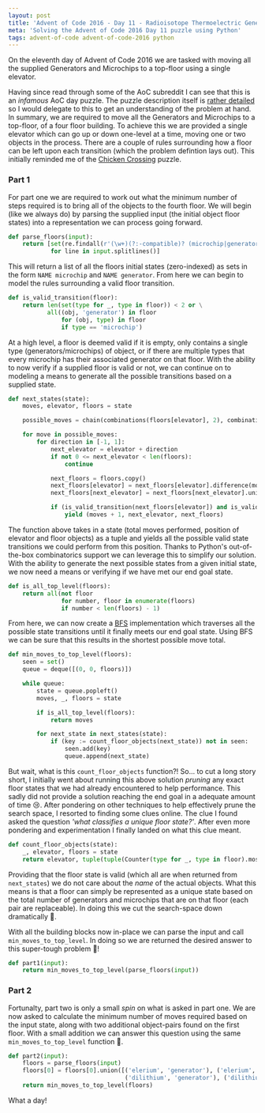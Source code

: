 ```yaml
---
layout: post
title: 'Advent of Code 2016 - Day 11 - Radioisotope Thermoelectric Generators'
meta: 'Solving the Advent of Code 2016 Day 11 puzzle using Python'
tags: advent-of-code advent-of-code-2016 python
---
```


On the eleventh day of Advent of Code 2016 we are tasked with moving all the supplied Generators and Microchips to a top-floor using a single elevator.

<!--more-->

Having since read through some of the AoC subreddit I can see that this is an _infamous_ AoC day puzzle.
The puzzle description itself is [rather detailed](https://adventofcode.com/2016/day/11) so I would delegate to this to get an understanding of the problem at hand.
In summary, we are required to move all the Generators and Microchips to a top-floor, of a four floor building.
To achieve this we are provided a single elevator which can go up or down one-level at a time, moving one or two objects in the process.
There are a couple of rules surrounding how a floor can be left upon each transition (which the problem defintion lays out).
This initially reminded me of the [Chicken Crossing](https://www.mathsisfun.com/chicken_crossing_solution.html) puzzle.

### Part 1

For part one we are required to work out what the minimum number of steps required is to bring all of the objects to the fourth floor.
We will begin (like we always do) by parsing the supplied input (the initial object floor states) into a representation we can process going forward.

```python
def parse_floors(input):
    return [set(re.findall(r'(\w+)(?:-compatible)? (microchip|generator)', line))
            for line in input.splitlines()]
```

This will return a list of all the floors initial states (zero-indexed) as sets in the form `NAME microchip` and `NAME generator`.
From here we can begin to model the rules surrounding a valid floor transition.

```python
def is_valid_transition(floor):
    return len(set(type for _, type in floor)) < 2 or \
           all((obj, 'generator') in floor
               for (obj, type) in floor
               if type == 'microchip')
```

At a high level, a floor is deemed valid if it is empty, only contains a single type (generators/microchips) of object, or if there are multiple types that every microchip has their associated generator on that floor.
With the ability to now verify if a supplied floor is valid or not, we can continue on to modeling a means to generate all the possible transitions based on a supplied state.

```python
def next_states(state):
    moves, elevator, floors = state

    possible_moves = chain(combinations(floors[elevator], 2), combinations(floors[elevator], 1))

    for move in possible_moves:
        for direction in [-1, 1]:
            next_elevator = elevator + direction
            if not 0 <= next_elevator < len(floors):
                continue

            next_floors = floors.copy()
            next_floors[elevator] = next_floors[elevator].difference(move)
            next_floors[next_elevator] = next_floors[next_elevator].union(move)

            if (is_valid_transition(next_floors[elevator]) and is_valid_transition(next_floors[next_elevator])):
                yield (moves + 1, next_elevator, next_floors)
```

The function above takes in a state (total moves performed, position of elevator and floor objects) as a tuple and yields all the possible valid state transitions we could perform from this position.
Thanks to Python's out-of-the-box combinatorics support we can leverage this to simplify our solution.
With the ability to generate the next possible states from a given initial state, we now need a means or verifying if we have met our end goal state.

```python
def is_all_top_level(floors):
    return all(not floor
               for number, floor in enumerate(floors)
               if number < len(floors) - 1)
```

From here, we can now create a [BFS](https://en.wikipedia.org/wiki/Breadth-first_search) implementation which traverses all the possible state transitions until it finally meets our end goal state.
Using BFS we can be sure that this results in the shortest possible move total.

```python
def min_moves_to_top_level(floors):
    seen = set()
    queue = deque([(0, 0, floors)])

    while queue:
        state = queue.popleft()
        moves, _, floors = state

        if is_all_top_level(floors):
            return moves

        for next_state in next_states(state):
            if (key := count_floor_objects(next_state)) not in seen:
                seen.add(key)
                queue.append(next_state)
```

But wait, what is this `count_floor_objects` function?!
So... to cut a long story short, I initially went about running this above solution _pruning_ any exact floor states that we had already encountered to help performance.
This sadly did not provide a solution reaching the end goal in a adequate amount of time 😢.
After pondering on other techniques to help effectively prune the search space, I resorted to finding some clues online.
The clue I found asked the question _'what classifies a unique floor state?'_.
After even more pondering and experimentation I finally landed on what this clue meant.

```python
def count_floor_objects(state):
    _, elevator, floors = state
    return elevator, tuple(tuple(Counter(type for _, type in floor).most_common()) for floor in floors)
```

Providing that the floor state is valid (which all are when returned from `next_states`) we do not care about the _name_ of the actual objects.
What this means is that a floor can simply be represented as a unique state based on the total number of generators and microchips that are on that floor (each pair are replaceable).
In doing this we cut the search-space down dramatically 🎉.

With all the building blocks now in-place we can parse the input and call `min_moves_to_top_level`.
In doing so we are returned the desired answer to this super-tough problem 🌟!

```python
def part1(input):
    return min_moves_to_top_level(parse_floors(input))
```

### Part 2

Fortunalty, part two is only a small _spin_ on what is asked in part one.
We are now asked to calculate the minimum number of moves required based on the input state, along with two additional object-pairs found on the first floor.
With a small addition we can answer this question using the same `min_moves_to_top_level` function 🌟.

```python
def part2(input):
    floors = parse_floors(input)
    floors[0] = floors[0].union([('elerium', 'generator'), ('elerium', 'microchip'),
                                 ('dilithium', 'generator'), ('dilithium', 'microchip')])
    return min_moves_to_top_level(floors)
```

What a day!
